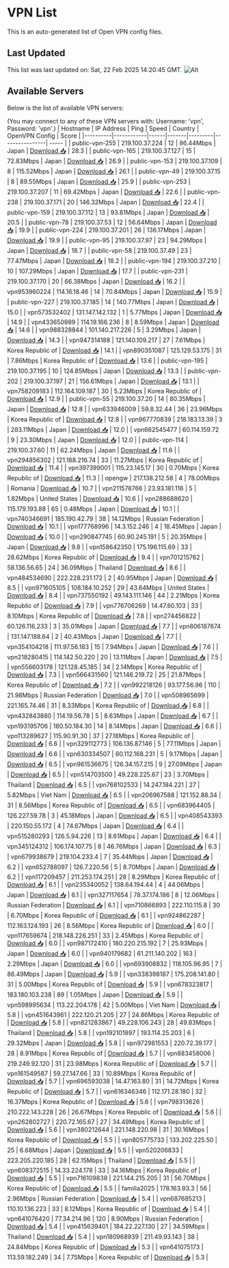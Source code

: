 # VPN List

This is an auto-generated list of Open VPN config files.

## Last Updated

This list was last updated on: Sat, 22 Feb 2025 14:20:45 GMT.
![Alt](https://repobeats.axiom.co/api/embed/186b98318ef1479477931607c1ad7d823f12451f.svg "Repobeats analytics image")

## Available Servers

Below is the list of available VPN servers:

(You may connect to any of these VPN servers with: Username: 'vpn', Password: 'vpn'.)
| Hostname | IP Address | Ping | Speed | Country | OpenVPN Config | Score |
|----------|------------|------|-------|---------|----------------| ----- |
| public-vpn-255 | 219.100.37.224 | 12 | 86.44Mbps | Japan | [Download 📥](./configs/server_0_JP.ovpn) | 28.3 |
| public-vpn-165 | 219.100.37.127 | 15 | 72.83Mbps | Japan | [Download 📥](./configs/server_1_JP.ovpn) | 26.9 |
| public-vpn-153 | 219.100.37.109 | 8 | 115.52Mbps | Japan | [Download 📥](./configs/server_2_JP.ovpn) | 26.1 |
| public-vpn-49 | 219.100.37.15 | 8 | 89.55Mbps | Japan | [Download 📥](./configs/server_3_JP.ovpn) | 25.9 |
| public-vpn-253 | 219.100.37.207 | 11 | 69.42Mbps | Japan | [Download 📥](./configs/server_4_JP.ovpn) | 22.6 |
| public-vpn-238 | 219.100.37.171 | 20 | 146.32Mbps | Japan | [Download 📥](./configs/server_5_JP.ovpn) | 22.4 |
| public-vpn-159 | 219.100.37.112 | 13 | 93.81Mbps | Japan | [Download 📥](./configs/server_6_JP.ovpn) | 20.5 |
| public-vpn-78 | 219.100.37.53 | 12 | 56.64Mbps | Japan | [Download 📥](./configs/server_7_JP.ovpn) | 19.9 |
| public-vpn-224 | 219.100.37.201 | 26 | 136.17Mbps | Japan | [Download 📥](./configs/server_8_JP.ovpn) | 19.9 |
| public-vpn-95 | 219.100.37.97 | 23 | 94.29Mbps | Japan | [Download 📥](./configs/server_9_JP.ovpn) | 18.7 |
| public-vpn-58 | 219.100.37.49 | 23 | 77.47Mbps | Japan | [Download 📥](./configs/server_10_JP.ovpn) | 18.2 |
| public-vpn-194 | 219.100.37.210 | 10 | 107.29Mbps | Japan | [Download 📥](./configs/server_11_JP.ovpn) | 17.7 |
| public-vpn-231 | 219.100.37.170 | 20 | 66.38Mbps | Japan | [Download 📥](./configs/server_12_JP.ovpn) | 16.2 |
| vpn953960224 | 114.16.18.46 | 14 | 70.84Mbps | Japan | [Download 📥](./configs/server_13_JP.ovpn) | 15.9 |
| public-vpn-227 | 219.100.37.185 | 14 | 140.77Mbps | Japan | [Download 📥](./configs/server_14_JP.ovpn) | 15.0 |
| vpn573532402 | 131.147.142.132 | 1 | 5.77Mbps | Japan | [Download 📥](./configs/server_15_JP.ovpn) | 14.9 |
| vpn433650989 | 114.19.166.236 | 8 | 8.59Mbps | Japan | [Download 📥](./configs/server_16_JP.ovpn) | 14.6 |
| vpn988328844 | 101.140.217.226 | 5 | 3.29Mbps | Japan | [Download 📥](./configs/server_17_JP.ovpn) | 14.3 |
| vpn947314188 | 121.140.109.217 | 27 | 7.61Mbps | Korea Republic of | [Download 📥](./configs/server_18_KR.ovpn) | 14.1 |
| vpn890351087 | 125.129.53.175 | 31 | 7.86Mbps | Korea Republic of | [Download 📥](./configs/server_19_KR.ovpn) | 13.6 |
| public-vpn-195 | 219.100.37.195 | 10 | 124.85Mbps | Japan | [Download 📥](./configs/server_20_JP.ovpn) | 13.3 |
| public-vpn-202 | 219.100.37.197 | 21 | 156.61Mbps | Japan | [Download 📥](./configs/server_21_JP.ovpn) | 13.1 |
| vpn758209183 | 112.164.109.187 | 30 | 5.23Mbps | Korea Republic of | [Download 📥](./configs/server_22_KR.ovpn) | 12.9 |
| public-vpn-55 | 219.100.37.20 | 14 | 80.35Mbps | Japan | [Download 📥](./configs/server_23_JP.ovpn) | 12.8 |
| vpn633946009 | 59.8.32.44 | 36 | 23.96Mbps | Korea Republic of | [Download 📥](./configs/server_24_KR.ovpn) | 12.8 |
| vpn967770839 | 218.183.13.39 | 3 | 283.11Mbps | Japan | [Download 📥](./configs/server_25_JP.ovpn) | 12.0 |
| vpn662545477 | 60.114.159.72 | 9 | 23.30Mbps | Japan | [Download 📥](./configs/server_26_JP.ovpn) | 12.0 |
| public-vpn-114 | 219.100.37.60 | 11 | 62.24Mbps | Japan | [Download 📥](./configs/server_27_JP.ovpn) | 11.6 |
| vpn294856302 | 121.188.216.74 | 33 | 11.27Mbps | Korea Republic of | [Download 📥](./configs/server_28_KR.ovpn) | 11.4 |
| vpn397399001 | 115.23.145.17 | 30 | 0.70Mbps | Korea Republic of | [Download 📥](./configs/server_29_KR.ovpn) | 11.3 |
| opengw | 217.138.212.58 | 4 | 78.00Mbps | Romania | [Download 📥](./configs/server_30_RO.ovpn) | 10.7 |
| vpn211578766 | 23.93.181.116 | 5 | 1.82Mbps | United States | [Download 📥](./configs/server_31_US.ovpn) | 10.6 |
| vpn288688620 | 115.179.193.88 | 65 | 0.48Mbps | Japan | [Download 📥](./configs/server_32_JP.ovpn) | 10.1 |
| vpn740346691 | 185.190.42.79 | 38 | 14.12Mbps | Russian Federation | [Download 📥](./configs/server_33_RU.ovpn) | 10.1 |
| vpn177768996 | 14.3.152.246 | 4 | 18.45Mbps | Japan | [Download 📥](./configs/server_34_JP.ovpn) | 10.0 |
| vpn290847745 | 60.90.245.191 | 5 | 20.35Mbps | Japan | [Download 📥](./configs/server_35_JP.ovpn) | 9.8 |
| vpn158642350 | 175.196.115.69 | 33 | 28.62Mbps | Korea Republic of | [Download 📥](./configs/server_36_KR.ovpn) | 9.4 |
| vpn701215762 | 58.136.56.65 | 24 | 36.09Mbps | Thailand | [Download 📥](./configs/server_37_TH.ovpn) | 8.6 |
| vpn484534690 | 222.228.231.172 | 2 | 40.95Mbps | Japan | [Download 📥](./configs/server_38_JP.ovpn) | 8.5 |
| vpn971605105 | 108.184.10.252 | 29 | 43.64Mbps | United States | [Download 📥](./configs/server_39_US.ovpn) | 8.4 |
| vpn737550192 | 49.143.111.146 | 44 | 2.21Mbps | Korea Republic of | [Download 📥](./configs/server_40_KR.ovpn) | 7.9 |
| vpn776706269 | 14.47.60.103 | 33 | 8.10Mbps | Korea Republic of | [Download 📥](./configs/server_41_KR.ovpn) | 7.8 |
| vpn274456822 | 60.126.116.233 | 3 | 35.01Mbps | Japan | [Download 📥](./configs/server_42_JP.ovpn) | 7.7 |
| vpn806187674 | 131.147.188.64 | 2 | 40.43Mbps | Japan | [Download 📥](./configs/server_43_JP.ovpn) | 7.7 |
| vpn354104218 | 111.97.56.183 | 15 | 7.94Mbps | Japan | [Download 📥](./configs/server_44_JP.ovpn) | 7.6 |
| vpn218280415 | 114.142.50.220 | 20 | 13.11Mbps | Japan | [Download 📥](./configs/server_45_JP.ovpn) | 7.5 |
| vpn556603178 | 121.128.45.185 | 34 | 2.14Mbps | Korea Republic of | [Download 📥](./configs/server_46_KR.ovpn) | 7.3 |
| vpn566431560 | 121.146.219.72 | 25 | 21.87Mbps | Korea Republic of | [Download 📥](./configs/server_47_KR.ovpn) | 7.2 |
| vpn992218126 | 93.177.56.96 | 110 | 21.98Mbps | Russian Federation | [Download 📥](./configs/server_48_RU.ovpn) | 7.0 |
| vpn508965699 | 221.165.74.46 | 31 | 8.33Mbps | Korea Republic of | [Download 📥](./configs/server_49_KR.ovpn) | 6.8 |
| vpn432843880 | 114.19.56.78 | 5 | 8.63Mbps | Japan | [Download 📥](./configs/server_50_JP.ovpn) | 6.7 |
| vpn193195706 | 180.50.184.30 | 14 | 8.14Mbps | Japan | [Download 📥](./configs/server_51_JP.ovpn) | 6.6 |
| vpn113289627 | 115.90.91.30 | 37 | 27.18Mbps | Korea Republic of | [Download 📥](./configs/server_52_KR.ovpn) | 6.6 |
| vpn329112773 | 106.136.87.146 | 5 | 77.11Mbps | Japan | [Download 📥](./configs/server_53_JP.ovpn) | 6.6 |
| vpn630334507 | 60.112.168.231 | 5 | 9.17Mbps | Japan | [Download 📥](./configs/server_54_JP.ovpn) | 6.5 |
| vpn961536675 | 126.34.157.215 | 9 | 27.09Mbps | Japan | [Download 📥](./configs/server_55_JP.ovpn) | 6.5 |
| vpn514703500 | 49.228.225.67 | 23 | 3.70Mbps | Thailand | [Download 📥](./configs/server_56_TH.ovpn) | 6.5 |
| vpn768102533 | 14.247.184.221 | 27 | 5.82Mbps | Viet Nam | [Download 📥](./configs/server_57_VN.ovpn) | 6.5 |
| vpn206967588 | 121.152.88.34 | 31 | 8.56Mbps | Korea Republic of | [Download 📥](./configs/server_58_KR.ovpn) | 6.5 |
| vpn683964405 | 126.227.59.78 | 3 | 45.18Mbps | Japan | [Download 📥](./configs/server_59_JP.ovpn) | 6.5 |
| vpn408543393 | 220.150.55.172 | 4 | 74.67Mbps | Japan | [Download 📥](./configs/server_60_JP.ovpn) | 6.4 |
| vpn515280293 | 126.5.94.226 | 13 | 8.61Mbps | Japan | [Download 📥](./configs/server_61_JP.ovpn) | 6.4 |
| vpn345124312 | 106.174.107.75 | 8 | 46.76Mbps | Japan | [Download 📥](./configs/server_62_JP.ovpn) | 6.3 |
| vpn679938679 | 219.104.233.4 | 7 | 35.44Mbps | Japan | [Download 📥](./configs/server_63_JP.ovpn) | 6.2 |
| vpn652788097 | 126.7.220.56 | 5 | 8.70Mbps | Japan | [Download 📥](./configs/server_64_JP.ovpn) | 6.2 |
| vpn117209457 | 211.253.174.251 | 28 | 8.29Mbps | Korea Republic of | [Download 📥](./configs/server_65_KR.ovpn) | 6.1 |
| vpn235340052 | 138.64.194.44 | 4 | 44.06Mbps | Japan | [Download 📥](./configs/server_66_JP.ovpn) | 6.1 |
| vpn327117654 | 78.37.174.186 | 8 | 12.06Mbps | Russian Federation | [Download 📥](./configs/server_67_RU.ovpn) | 6.1 |
| vpn710866893 | 222.110.115.8 | 30 | 6.70Mbps | Korea Republic of | [Download 📥](./configs/server_68_KR.ovpn) | 6.1 |
| vpn924862287 | 112.163.124.193 | 26 | 8.56Mbps | Korea Republic of | [Download 📥](./configs/server_69_KR.ovpn) | 6.0 |
| vpn117659674 | 218.148.226.251 | 33 | 2.45Mbps | Korea Republic of | [Download 📥](./configs/server_70_KR.ovpn) | 6.0 |
| vpn987172410 | 180.220.215.192 | 7 | 25.93Mbps | Japan | [Download 📥](./configs/server_71_JP.ovpn) | 6.0 |
| vpn940179682 | 61.211.140.202 | 163 | 2.29Mbps | Japan | [Download 📥](./configs/server_72_JP.ovpn) | 6.0 |
| vpn693908832 | 118.105.96.95 | 7 | 86.49Mbps | Japan | [Download 📥](./configs/server_73_JP.ovpn) | 5.9 |
| vpn338398187 | 175.208.141.80 | 31 | 5.00Mbps | Korea Republic of | [Download 📥](./configs/server_74_KR.ovpn) | 5.9 |
| vpn678323817 | 183.180.103.238 | 89 | 1.05Mbps | Japan | [Download 📥](./configs/server_75_JP.ovpn) | 5.9 |
| vpn598995634 | 113.22.204.178 | 42 | 5.00Mbps | Viet Nam | [Download 📥](./configs/server_76_VN.ovpn) | 5.8 |
| vpn451643961 | 222.120.21.205 | 27 | 24.86Mbps | Korea Republic of | [Download 📥](./configs/server_77_KR.ovpn) | 5.8 |
| vpn821283867 | 49.228.106.243 | 28 | 49.83Mbps | Thailand | [Download 📥](./configs/server_78_TH.ovpn) | 5.8 |
| vpn192101897 | 193.114.25.203 | 6 | 29.32Mbps | Japan | [Download 📥](./configs/server_79_JP.ovpn) | 5.8 |
| vpn972981553 | 220.72.39.177 | 28 | 8.91Mbps | Korea Republic of | [Download 📥](./configs/server_80_KR.ovpn) | 5.7 |
| vpn883458006 | 219.249.92.120 | 31 | 23.98Mbps | Korea Republic of | [Download 📥](./configs/server_81_KR.ovpn) | 5.7 |
| vpn161549587 | 59.27.147.66 | 33 | 10.89Mbps | Korea Republic of | [Download 📥](./configs/server_82_KR.ovpn) | 5.7 |
| vpn696593038 | 14.47.163.80 | 31 | 14.72Mbps | Korea Republic of | [Download 📥](./configs/server_83_KR.ovpn) | 5.7 |
| vpn616346346 | 112.171.28.180 | 32 | 16.37Mbps | Korea Republic of | [Download 📥](./configs/server_84_KR.ovpn) | 5.6 |
| vpn798313626 | 210.222.143.228 | 26 | 26.67Mbps | Korea Republic of | [Download 📥](./configs/server_85_KR.ovpn) | 5.6 |
| vpn262802727 | 220.72.165.67 | 27 | 34.49Mbps | Korea Republic of | [Download 📥](./configs/server_86_KR.ovpn) | 5.6 |
| vpn380212644 | 221.148.220.98 | 31 | 30.16Mbps | Korea Republic of | [Download 📥](./configs/server_87_KR.ovpn) | 5.5 |
| vpn805775733 | 133.202.225.50 | 25 | 6.68Mbps | Japan | [Download 📥](./configs/server_88_JP.ovpn) | 5.5 |
| vpn520206833 | 223.205.220.185 | 28 | 62.15Mbps | Thailand | [Download 📥](./configs/server_89_TH.ovpn) | 5.5 |
| vpn608372515 | 14.33.224.178 | 33 | 34.16Mbps | Korea Republic of | [Download 📥](./configs/server_90_KR.ovpn) | 5.5 |
| vpn716109838 | 221.144.215.205 | 31 | 56.70Mbps | Korea Republic of | [Download 📥](./configs/server_91_KR.ovpn) | 5.5 |
| familia2025 | 178.163.93.3 | 56 | 2.96Mbps | Russian Federation | [Download 📥](./configs/server_92_RU.ovpn) | 5.4 |
| vpn687685213 | 110.10.136.223 | 33 | 8.12Mbps | Korea Republic of | [Download 📥](./configs/server_93_KR.ovpn) | 5.4 |
| vpn641076420 | 77.34.214.96 | 120 | 8.90Mbps | Russian Federation | [Download 📥](./configs/server_94_RU.ovpn) | 5.4 |
| vpn415639401 | 184.22.227.130 | 27 | 34.59Mbps | Thailand | [Download 📥](./configs/server_95_TH.ovpn) | 5.4 |
| vpn180968939 | 211.49.93.143 | 38 | 24.84Mbps | Korea Republic of | [Download 📥](./configs/server_96_KR.ovpn) | 5.3 |
| vpn641075173 | 113.59.182.249 | 34 | 7.75Mbps | Korea Republic of | [Download 📥](./configs/server_97_KR.ovpn) | 5.3 |
